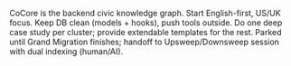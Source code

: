CoCore is the backend civic knowledge graph. Start English-first, US/UK focus. Keep DB clean (models + hooks), push tools outside. Do one deep case study per cluster; provide extendable templates for the rest. Parked until Grand Migration finishes; handoff to Upsweep/Downsweep session with dual indexing (human/AI).
